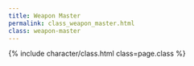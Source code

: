 ```yaml
---
title: Weapon Master
permalink: class_weapon_master.html
class: weapon-master
---
```


{% include character/class.html class=page.class %}
